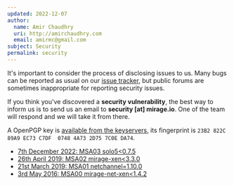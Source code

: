 ```yaml
---
updated: 2022-12-07
author:
  name: Amir Chaudhry
  uri: http://amirchaudhry.com
  email: amirmc@gmail.com
subject: Security
permalink: security
---
```


It's important to consider the process of disclosing issues to us. Many bugs
can be reported as usual on our [issue tracker][issues], but public forums are
sometimes inappropriate for reporting security issues.

If you think you've discovered a **security vulnerability**, the best way to
inform us is to send us an email to **security [at] mirage.io**.  One of the
team will respond and we will take it from there.

A OpenPGP key is [available from the keyservers](http://keys.mayfirst.org/pks/lookup?op=get&fingerprint=on&search=0x4A732D757C0EDA74), its fingerprint is `23B2 822C 89A9 EC73 C7DF  0748 4A73 2D75 7C0E DA74`.

- [7th December 2022: MSA03 solo5<0.7.5](https://mirage.io/blog/MSA03)
- [26th April 2019: MSA02 mirage-xen<3.3.0](https://mirage.io/blog/MSA02)
- [21st March 2019: MSA01 netchannel=1.10.0](https://mirage.io/blog/MSA01)
- [3rd May 2016: MSA00 mirage-net-xen<1.4.2](https://mirage.io/blog/MSA00)

[issues]: https://github.com/mirage/mirage/issues
